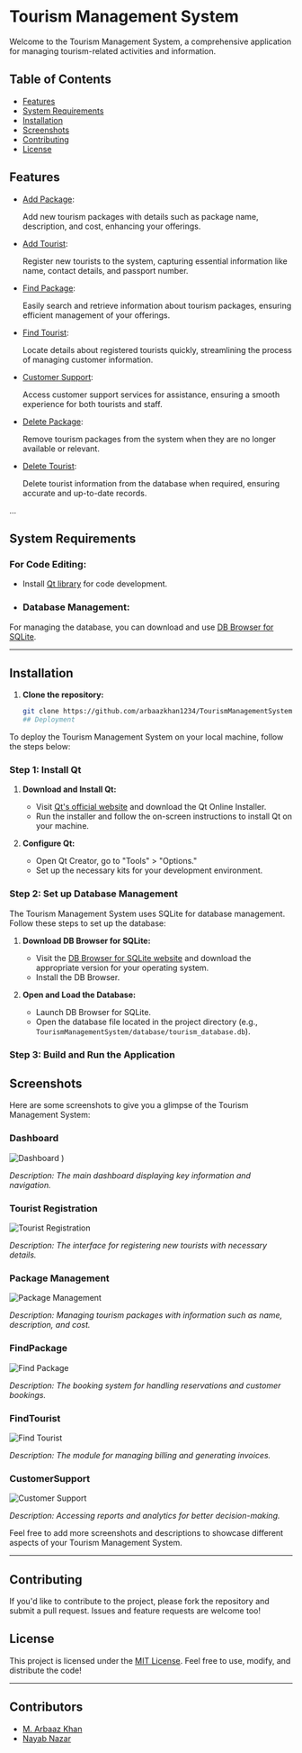 # Tourism Management System
Welcome to the Tourism Management System, a comprehensive application for managing tourism-related activities and information.


## Table of Contents

- [Features](#features)
- [System Requirements](#system-requirements)
- [Installation](#installation)
- [Screenshots](#screenshots)
- [Contributing](#contributing)
- [License](#license)
 ## Features

- [Add Package](https://github.com/arbaazkhan1234/Arbaaz-Khan/blob/main/mainwindow.jpeg):

   Add new tourism packages with details such as package name, description, and cost, enhancing your offerings.

- [Add Tourist](#add-tourist):
  
   Register new tourists to the system, capturing essential information like name, contact details, and passport number.

- [Find Package](#find-package):
  
   Easily search and retrieve information about tourism packages, ensuring efficient management of your offerings.

- [Find Tourist](#find-tourist):
  
   Locate details about registered tourists quickly, streamlining the process of managing customer information.

- [Customer Support](#customer-support):
  
    Access customer support services for assistance, ensuring a smooth experience for both tourists and staff.

- [Delete Package](#delete-package):
  
   Remove tourism packages from the system when they are no longer available or relevant.

- [Delete Tourist](#delete-tourist):
  
   Delete tourist information from the database when required, ensuring accurate and up-to-date records.

...
## System Requirements

### For Code Editing:

- Install [Qt library](https://www.qt.io/) for code development.
- ### Database Management:

For managing the database, you can download and use [DB Browser for SQLite](https://sqlitebrowser.org/).

---
## Installation

1. **Clone the repository:**

   ```bash
   git clone https://github.com/arbaazkhan1234/TourismManagementSystem.git
   ## Deployment

To deploy the Tourism Management System on your local machine, follow the steps below:

### Step 1: Install Qt

1. **Download and Install Qt:**
   - Visit [Qt's official website](https://www.qt.io/download) and download the Qt Online Installer.
   - Run the installer and follow the on-screen instructions to install Qt on your machine.

2. **Configure Qt:**
   - Open Qt Creator, go to "Tools" > "Options."
   - Set up the necessary kits for your development environment.

### Step 2: Set up Database Management

The Tourism Management System uses SQLite for database management. Follow these steps to set up the database:

1. **Download DB Browser for SQLite:**
   - Visit the [DB Browser for SQLite website](https://sqlitebrowser.org/) and download the appropriate version for your operating system.
   - Install the DB Browser.

2. **Open and Load the Database:**
   - Launch DB Browser for SQLite.
   - Open the database file located in the project directory (e.g., `TourismManagementSystem/database/tourism_database.db`).

### Step 3: Build and Run the Application
## Screenshots

Here are some screenshots to give you a glimpse of the Tourism Management System:

### Dashboard

![Dashboard](https://github.com/arbaazkhan1234/Arbaaz-Khan/blob/main/mainwindow.jpeg)
)

*Description: The main dashboard displaying key information and navigation.*

### Tourist Registration

![Tourist Registration](https://github.com/arbaazkhan1234/Arbaaz-Khan/blob/main/RegisterTourist.jpeg)

*Description: The interface for registering new tourists with necessary details.*

### Package Management

![Package Management](https://github.com/arbaazkhan1234/Arbaaz-Khan/blob/main/addpackage.jpeg)

*Description: Managing tourism packages with information such as name, description, and cost.*

### FindPackage

![Find Package](https://github.com/arbaazkhan1234/Arbaaz-Khan/blob/main/findpackage.jpeg)

*Description: The booking system for handling reservations and customer bookings.*

### FindTourist

![Find Tourist](https://github.com/arbaazkhan1234/Arbaaz-Khan/blob/main/findtourist.jpeg)

*Description: The module for managing billing and generating invoices.*

### CustomerSupport

![Customer Support](https://github.com/arbaazkhan1234/Arbaaz-Khan/blob/main/CustomerS.jpeg)

*Description: Accessing reports and analytics for better decision-making.*

Feel free to add more screenshots and descriptions to showcase different aspects of your Tourism Management System.

---

## Contributing

If you'd like to contribute to the project, please fork the repository and submit a pull request. Issues and feature requests are welcome too!

## License

This project is licensed under the [MIT License](https://opensource.org/licenses/MIT). Feel free to use, modify, and distribute the code!


---

   
## Contributors
- [M. Arbaaz Khan](https://github.com/arbaazkhan1234)
- [Nayab Nazar](https://github.com/nnazar123)

